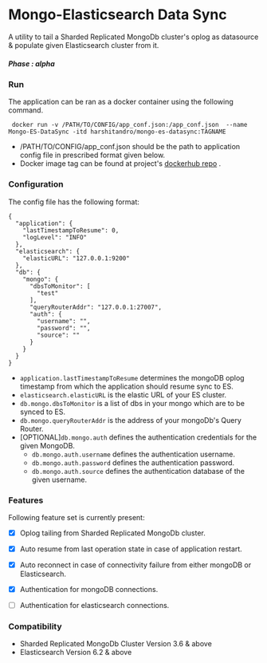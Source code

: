 # Mongo-Elasticsearch Data Sync

A utility to tail a Sharded Replicated MongoDb cluster's oplog as datasource & populate given Elasticsearch cluster from it.

##### Phase : alpha

### Run

The application can be ran as a docker container using the following command.

` docker run -v /PATH/TO/CONFIG/app_conf.json:/app_conf.json  --name Mongo-ES-DataSync -itd harshitandro/mongo-es-datasync:TAGNAME`

 - /PATH/TO/CONFIG/app_conf.json should be the path to application config file in prescribed format given below.
 - Docker image tag can be found at project's [dockerhub repo](https://hub.docker.com/r/harshitandro/mongo-es-datasync) .
 
### Configuration 
The config file has the following format: 
```
{
  "application": {
    "lastTimestampToResume": 0,
    "logLevel": "INFO"
  },
  "elasticsearch": {
    "elasticURL": "127.0.0.1:9200"
  },
  "db": {
    "mongo": {
      "dbsToMonitor": [
        "test"
      ],
      "queryRouterAddr": "127.0.0.1:27007",
      "auth": {
        "username": "",
        "password": "",
        "source": ""
      }
    }
  }
}
```

- `application.lastTimestampToResume` determines the mongoDB oplog timestamp from which the application should resume sync to ES.
- `elasticsearch.elasticURL` is the elastic URL of your ES cluster.
- `db.mongo.dbsToMonitor` is a list of dbs in your mongo which are to be synced to ES.
- `db.mongo.queryRouterAddr` is the address of your mongoDb's Query Router.
- [OPTIONAL]`db.mongo.auth` defines the authentication credentials for the given MongoDB.
    - `db.mongo.auth.username` defines the authentication username.
    - `db.mongo.auth.password` defines the authentication password.
    - `db.mongo.auth.source` defines the authentication database of the given username. 

### Features
Following feature set is currently present:
- [x] Oplog tailing from Sharded Replicated MongoDb cluster.
- [x] Auto resume from last operation state in case of application restart.
- [x] Auto reconnect in case of connectivity failure from either mongoDB or Elasticsearch.
- [x] Authentication for mongoDB connections.
- [ ] Authentication for elasticsearch connections.


### Compatibility
- Sharded Replicated MongoDb Cluster Version 3.6  & above
- Elasticsearch Version 6.2 & above

